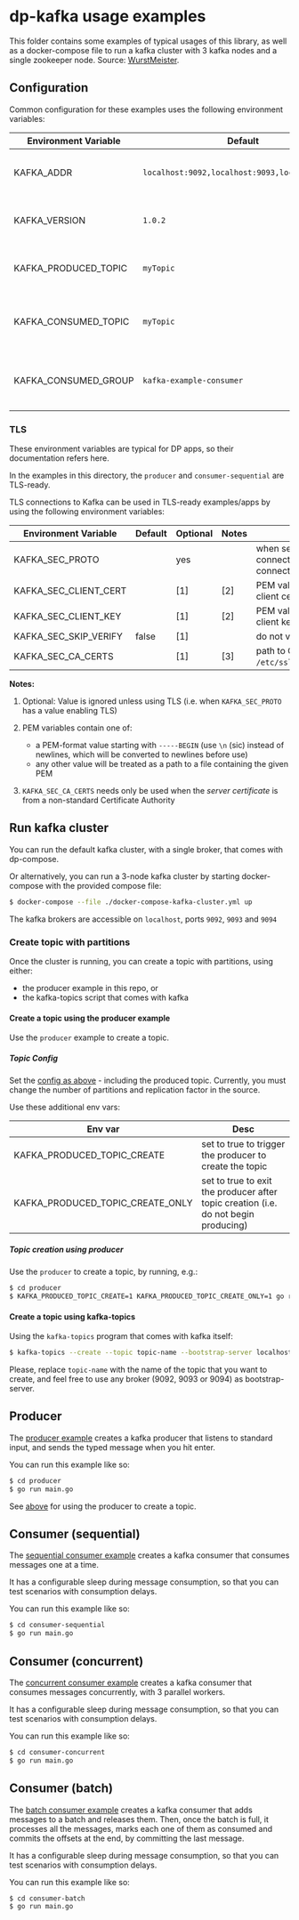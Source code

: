 # dp-kafka usage examples

This folder contains some examples of typical usages of this library, as well as a docker-compose file to run a kafka cluster with 3 kafka nodes and a single zookeeper node. Source: [WurstMeister](https://github.com/wurstmeister/kafka-docker).

## Configuration

Common configuration for these examples uses the following environment variables:

Environment Variable | Default                  | Description
-------------------- | -------                  | ---
KAFKA_ADDR           | `localhost:9092,localhost:9093,localhost:9094` | comma-separated list of brokers
KAFKA_VERSION        | `1.0.2`                  | version of Kafka we will connect to
KAFKA_PRODUCED_TOPIC | `myTopic`                | topic used by the producer example
KAFKA_CONSUMED_TOPIC | `myTopic`                | topic consumed by the example consumers
KAFKA_CONSUMED_GROUP | `kafka-example-consumer` | consumer group name used by example consumers

### TLS

These environment variables are typical for DP apps, so their documentation refers here.

In the examples in this directory, the `producer` and `consumer-sequential` are TLS-ready.

TLS connections to Kafka can be used in TLS-ready examples/apps by using the following environment variables:

Environment Variable  | Default   | Optional | Notes | Description
---                   | ---       | ---      | ---   | ---
KAFKA_SEC_PROTO       |           | yes      |       | when set to `TLS`, the code will use TLS connections, otherwise a plaintext connection is the default
KAFKA_SEC_CLIENT_CERT |           | [1]      | [2]   | PEM value (or file path) containing client certificate
KAFKA_SEC_CLIENT_KEY  |           | [1]      | [2]   | PEM value (or file path) containing client key
KAFKA_SEC_SKIP_VERIFY | false     | [1]      |       | do not verify server certificate
KAFKA_SEC_CA_CERTS    |           | [1]      | [3]   | path to CA cert file (e.g. `/etc/ssl/certs/Amazon_Root_CA_1.pem`)

**Notes:**

1. Optional: Value is ignored unless using TLS (i.e. when `KAFKA_SEC_PROTO` has a value enabling TLS)

2. PEM variables contain one of:
    - a PEM-format value starting with `-----BEGIN`
        (use `\n` (sic) instead of newlines, which will be converted to newlines before use)
    - any other value will be treated as a path to a file containing the given PEM

3. `KAFKA_SEC_CA_CERTS` needs only be used when the _server certificate_ is from a non-standard Certificate Authority

## Run kafka cluster

You can run the default kafka cluster, with a single broker, that comes with dp-compose.

Or alternatively, you can run a 3-node kafka cluster by starting docker-compose with the provided compose file:

```sh
$ docker-compose --file ./docker-compose-kafka-cluster.yml up
```

The kafka brokers are accessible on `localhost`, ports `9092`, `9093` and `9094`

### Create topic with partitions

Once the cluster is running, you can create a topic with partitions, using either:

- the producer example in this repo, or
- the kafka-topics script that comes with kafka

#### Create a topic using the producer example

Use the `producer` example to create a topic.

##### Topic Config

Set the [config as above](#configuration) - including the produced topic.
Currently, you must change the number of partitions and replication factor in the source.

Use these additional env vars:

Env var | Desc
------- | ---
KAFKA_PRODUCED_TOPIC_CREATE      | set to true to trigger the producer to create the topic
KAFKA_PRODUCED_TOPIC_CREATE_ONLY | set to true to exit the producer after topic creation (i.e. do not begin producing)

##### Topic creation using producer

Use the `producer` to create a topic, by running, e.g.:

```sh
$ cd producer
$ KAFKA_PRODUCED_TOPIC_CREATE=1 KAFKA_PRODUCED_TOPIC_CREATE_ONLY=1 go run main.go
```

#### Create a topic using kafka-topics

Using the `kafka-topics` program that comes with kafka itself:

```sh
$ kafka-topics --create --topic topic-name --bootstrap-server localhost:9092 --partitions 60 --replication-factor 3
```

Please, replace `topic-name` with the name of the topic that you want to create, and feel free to use any broker (9092, 9093 or 9094) as bootstrap-server.

## Producer

The [producer example](producer/main.go) creates a kafka producer that listens to standard input, and sends the typed message when you hit enter.

You can run this example like so:

```sh
$ cd producer
$ go run main.go
```

See [above](#Create-a-topic-using-the-example-producer) for using the producer to create a topic.

## Consumer (sequential)

The [sequential consumer example](consumer-sequential/main.go) creates a kafka consumer that consumes messages one at a time.

It has a configurable sleep during message consumption, so that you can test scenarios with consumption delays.

You can run this example like so:

```sh
$ cd consumer-sequential
$ go run main.go
```

## Consumer (concurrent)

The [concurrent consumer example](consumer-concurrent/main.go) creates a kafka consumer that consumes messages concurrently, with 3 parallel workers.

It has a configurable sleep during message consumption, so that you can test scenarios with consumption delays.

You can run this example like so:

```sh
$ cd consumer-concurrent
$ go run main.go
```

## Consumer (batch)

The [batch consumer example](consumer-batch/main.go) creates a kafka consumer that adds messages to a batch and releases them. Then, once the batch is full, it processes all the messages, marks each one of them as consumed and commits the offsets at the end, by committing the last message.

It has a configurable sleep during message consumption, so that you can test scenarios with consumption delays.

You can run this example like so:

```sh
$ cd consumer-batch
$ go run main.go
```
